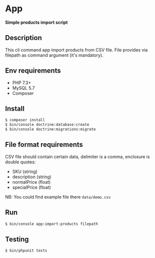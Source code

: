 # App

**Simple products import script**

## Description

This cli command app import products from CSV file. File provides via filepath as command argument (it's mandatory).

## Env requirements

- PHP 7.3+
- MySQL 5.7
- Composer

## Install

``` bash
$ composer install
$ bin/console doctrine:database:create
$ bin/console doctrine:migrations:migrate
```

## File format requirements

CSV file should contain certain data, delimiter is a comma, enclosure is double quotes:

- SKU (string)
- description (string)
- normalPrice (float)
- specialPrice (float)

NB: You could find example file there ```data/demo.csv```

## Run

``` bash
$ bin/console app:import-products filepath
```

## Testing

``` bash
$ bin/phpunit tests
```
